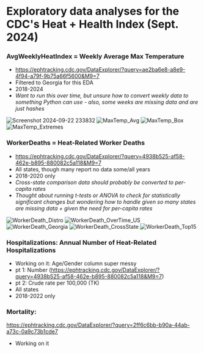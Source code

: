 # Exploratory data analyses for the CDC's Heat + Health Index (Sept. 2024)

### AvgWeeklyHeatIndex = Weekly Average Max Temperature
  - https://ephtracking.cdc.gov/DataExplorer/?query=ae2ba6e8-a8e9-4f94-a79f-9b75a66f5600&M9=7
  - Filtered to Georgia for this EDA
  - 2018-2024
  - _Want to run this over time, but unsure how to convert weekly data to something Python can use - also, some weeks are missing data and are just hashes_

![Screenshot 2024-09-22 233832](https://github.com/user-attachments/assets/ea7f847e-c7fb-41ff-81e8-5bace97817b2)
![MaxTemp_Avg](https://github.com/user-attachments/assets/893d424f-c355-49fd-a6df-bbcf920522b9)
![MaxTemp_Box](https://github.com/user-attachments/assets/323dee73-84d0-4a3a-8bab-e98ca7a9a2ab)
![MaxTemp_Extremes](https://github.com/user-attachments/assets/2f6dfe63-f872-4e99-a8c0-72fab42d443d)

### WorkerDeaths = Heat-Related Worker Deaths
  - https://ephtracking.cdc.gov/DataExplorer/?query=4938b525-af58-462e-b895-880082c5a118&M9=7 
  - All states, though many report no data some/all years
  - 2018-2020 only
  - _Cross-state comparison data should probably be converted to per-capita rates_
  - _Thought about running t-tests or ANOVA to check for statistically significant changes but wondering how to handle given so many states are missing data + given the need for per-capita rates_

![WorkerDeath_Distro](https://github.com/user-attachments/assets/159fd85b-2b1a-4021-b3b6-dae86b168a6a)
![WorkerDeath_OverTime_US](https://github.com/user-attachments/assets/7efc0793-31e3-4555-a916-d4057addb0d6)
![WorkerDeath_Georgia](https://github.com/user-attachments/assets/8e36be41-90d1-423b-99bb-5fb85ffa3645)
![WorkerDeath_CrossState](https://github.com/user-attachments/assets/08eda04b-c161-4b5c-b0cb-844330a3fd37)
![WorkerDeath_Top15](https://github.com/user-attachments/assets/603a0e54-244e-46f0-ad29-d80451612d3d)

### Hospitalizations: Annual Number of Heat-Related Hospitalizations
  - Working on it: Age/Gender column super messy
  - pt 1: Number (https://ephtracking.cdc.gov/DataExplorer/?query=4938b525-af58-462e-b895-880082c5a118&M9=7)
  - pt 2: Crude rate per 100,000 (TK)
  - All states
  - 2018-2022 only

### Mortality: 
https://ephtracking.cdc.gov/DataExplorer/?query=2ff6c6bb-b90a-44ab-a73c-0a9c73b1cde7 
  - Working on it
